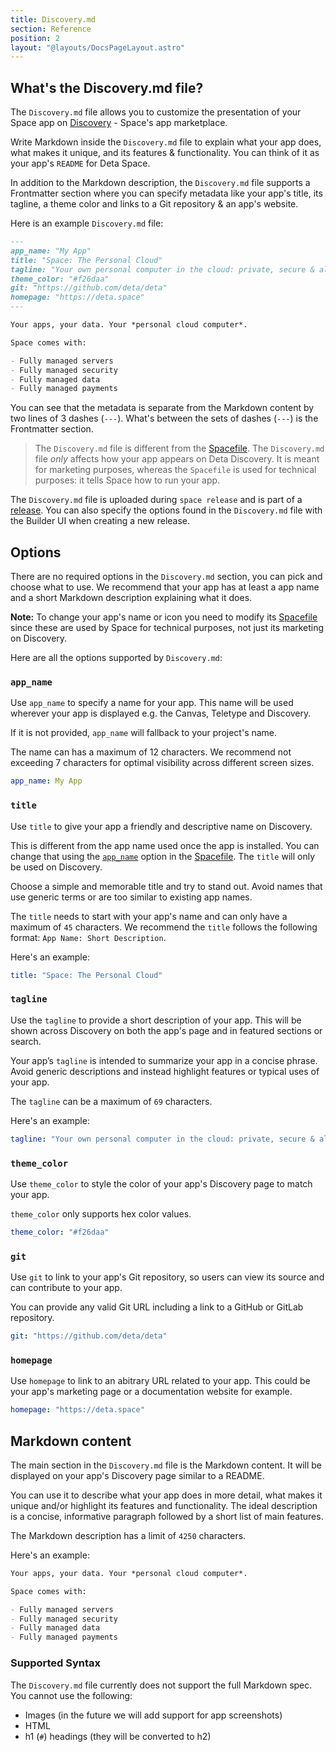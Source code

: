 ```yaml
---
title: Discovery.md
section: Reference
position: 2
layout: "@layouts/DocsPageLayout.astro"
---
```


## What's the Discovery.md file?

The `Discovery.md` file allows you to customize the presentation of your Space app on [Discovery](/discovery) - Space's app marketplace.

Write Markdown inside the `Discovery.md` file to explain what your app does, what makes it unique, and its features & functionality. You can think of it as your app's `README` for Deta Space.

In addition to the Markdown description, the `Discovery.md` file supports a Frontmatter section where you can specify metadata like your app's title, its tagline, a theme color and links to a Git repository & an app's website.

Here is an example `Discovery.md` file:

```md
---
app_name: "My App"
title: "Space: The Personal Cloud"
tagline: "Your own personal computer in the cloud: private, secure & always online."
theme_color: "#f26daa"
git: "https://github.com/deta/deta"
homepage: "https://deta.space"
---

Your apps, your data. Your *personal cloud computer*.

Space comes with:

- Fully managed servers
- Fully managed security
- Fully managed data
- Fully managed payments
```

You can see that the metadata is separate from the Markdown content by two lines of 3 dashes (`---`). What's between the sets of dashes (`---`) is the Frontmatter section.

> The `Discovery.md` file is different from the [Spacefile](/docs/en/reference/spacefile). The `Discovery.md` file _only_ affects how your app appears on Deta Discovery. It is meant for marketing purposes, whereas the `Spacefile` is used for technical purposes: it tells Space how to run your app.

The `Discovery.md` file is uploaded during `space release` and is part of a [release](/docs/en/basics/releases). You can also specify the options found in the `Discovery.md` file with the Builder UI when creating a new release.

## Options

There are no required options in the `Discovery.md` section, you can pick and choose what to use. We recommend that your app has at least a app name and a short Markdown description explaining what it does.

**Note:** To change your app's name or icon you need to modify its [Spacefile](/docs/en/reference/spacefile) since these are used by Space for technical purposes, not just its marketing on Discovery.

Here are all the options supported by `Discovery.md`:

### `app_name`

Use `app_name` to specify a name for your app. This name will be used wherever your app is displayed e.g. the Canvas, Teletype and Discovery.

If it is not provided, `app_name` will fallback to your project's name.

The name can has a maximum of 12 characters. We recommend not exceeding 7 characters for optimal visibility across different screen sizes.

```yaml
app_name: My App
```

### `title`

Use `title` to give your app a friendly and descriptive name on Discovery.

This is different from the app name used once the app is installed. You can change that using the [`app_name`](/docs/en/reference/spacefile#app_name) option in the [Spacefile](/docs/en/reference/spacefile). The `title` will only be used on Discovery.

Choose a simple and memorable title and try to stand out. Avoid names that use generic terms or are too similar to existing app names.

The `title` needs to start with your app's name and can only have a maximum of `45` characters. We recommend the `title` follows the following format: `App Name: Short Description`.

Here's an example:

```yaml
title: "Space: The Personal Cloud"
```

### `tagline`

Use the `tagline` to provide a short description of your app. This will be shown across Discovery on both the app's page and in featured sections or search.

Your app’s `tagline` is intended to summarize your app in a concise phrase. Avoid generic descriptions and instead highlight features or typical uses of your app.

The `tagline` can be a maximum of `69` characters.

Here's an example:

```yaml
tagline: "Your own personal computer in the cloud: private, secure & always online."
```

### `theme_color`

Use `theme_color` to style the color of your app's Discovery page to match your app.

`theme_color` only supports hex color values.

```yaml
theme_color: "#f26daa"
```

### `git`

Use `git` to link to your app's Git repository, so users can view its source and can contribute to your app.

You can provide any valid Git URL including a link to a GitHub or GitLab repository.

```yaml
git: "https://github.com/deta/deta"
```

### `homepage`

Use `homepage` to link to an abitrary URL related to your app. This could be your app's marketing page or a documentation website for example.

```yaml
homepage: "https://deta.space"
```

## Markdown content

The main section in the `Discovery.md` file is the Markdown content. It will be displayed on your app's Discovery page similar to a README.

You can use it to describe what your app does in more detail, what makes it unique and/or highlight its features and functionality. The ideal description is a concise, informative paragraph followed by a short list of main features.

The Markdown description has a limit of `4250` characters.

Here's an example:

```md
Your apps, your data. Your *personal cloud computer*.

Space comes with:

- Fully managed servers
- Fully managed security
- Fully managed data
- Fully managed payments
```

### Supported Syntax

The `Discovery.md` file currently does not support the full Markdown spec. You cannot use the following:

- Images (in the future we will add support for app screenshots)
- HTML
- h1 (`#`) headings (they will be converted to h2)
